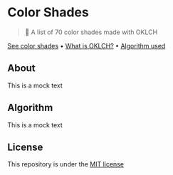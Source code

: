 # Color Shades

> 🌈 A list of 70 color shades made with OKLCH

[See color shades]() • [What is OKLCH?]() • [Algorithm used](#algorithm) 

## About

This is a mock text

## Algorithm

This is a mock text

## License

This repository is under the [MIT license](LICENSE)
